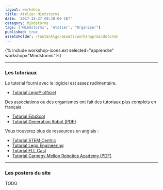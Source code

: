 ```yaml
---
layout: workshop
title: Atelier Mindstorms
date: '2017-12-27 09:30:00 CET'
category: Mindstorms
tags: ['Mindstorms', 'Atelier', "Organiser"]
published: true
assetsFolder: /ToutEnAlgo/assets/workshop/mindstorms
---
```


{% include workshop-icons.ext selected="apprendre" workshop="Mindstorms"%}

---

### Les tutoriaux

Le tutorial fourni avec le logiciel est assez rudimentaire.
- [Tutorial Lego® officiel](https://www.lego.com/fr-fr/mindstorms/learn-to-program)

Des associations ou des organismes ont fait des tutoriaux plus complets en français :
- [Tutorial EduScol](http://eduscol.education.fr/sti/ressources_techniques/tutoriel-brique-legor-mindstormsr-ev3#description)
- [Tutorial Generation Robot (PDF)](https://www.generationrobots.com/media/ev3_user_guide.pdf)

Vous trouverez plus de ressources en anglais :
- [Tutorial STEM Centric](http://www.stemcentric.com/ev3-tutorial/)
- [Tutorial Lego Engineering](http://www.legoengineering.com/ev3-tutorials-by-students-for-students/)
- [Tutorial FLL Cast](https://www.fllcasts.com/search/ev3+programming)
- [Tutorial Carnegy Mellon Robotics Academy (PDF)](http://education.rec.ri.cmu.edu/wp-content/uploads/2015/03/EV3-teachers-guideWEB.pdf)

---

### Les posters du site

TODO
